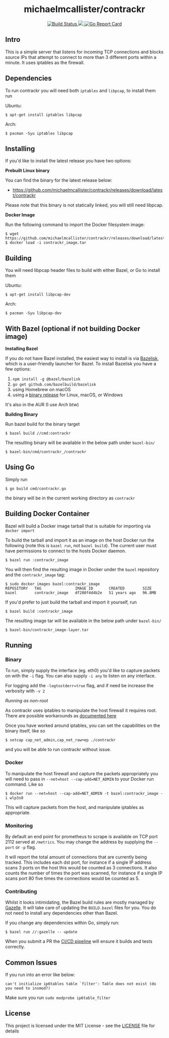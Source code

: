 <h1 align="center">michaelmcallister/contrackr</h1>

<p align="center">
    <a href="https://github.com/michaelmcallister/contrackr/actions?query=workflow%3Abuild">
        <img alt="Build Status" src="https://github.com/michaelmcallister/contrackr/workflows/build/badge.svg">
    </a>
      <a href="https://codecov.io/gh/michaelmcallister/contrackr">
        <img src="https://codecov.io/gh/michaelmcallister/contrackr/branch/main/graph/badge.svg?token=S0V4HRd7Bo"/>
      </a>
    <a href="https://goreportcard.com/report/michaelmcallister/contrackr">
        <img alt="Go Report Card" src="https://goreportcard.com/badge/github.com/michaelmcallister/contrackr">
    </a>
</p>


## Intro
This is a simple server that listens for incoming TCP connections and blocks source IPs that attempt to connect to more than 3 different ports within a minute. It uses iptables as the firewall.

## Dependencies

To run contrackr you will need both `iptables` and `libpcap`, to install them
run 

Ubuntu:
```
$ apt-get install iptables libpcap
```

Arch:
```
$ pacman -Syu iptables libpcap
```

## Installing

If you'd like to install the latest release you have two options:

**Prebuilt Linux binary**

You can find the binary for the latest release below:
- https://github.com/michaelmcallister/contrackr/releases/download/latest/contrackr

Please note that this binary is not statically linked, you will still need libpcap.

**Docker Image**

Run the following command to import the Docker filesystem image:

```
$ wget https://github.com/michaelmcallister/contrackr/releases/download/latest/contrackr_image.tar
$ docker load -i contrackr_image.tar    
```

## Building

You will need libpcap header files to build with either Bazel, or Go to install them

Ubuntu:
```
$ apt-get install libpcap-dev
```

Arch:
```
$ pacman -Syu libpcap-dev
```

## With Bazel (optional if not building Docker image)

**Installing Bazel**

If you do not have Bazel installed, the easiest way to install is via
[Bazelisk](https://github.com/bazelbuild/bazelisk), which is a user-friendly
launcher for Bazel. To install Bazelisk you have a few options:

1) `npm install -g @bazel/bazelisk`
2) `go get github.com/bazelbuild/bazelisk`
3) using Homebrew on macOS
4) using a [binary release](https://github.com/bazelbuild/bazelisk/releases) for Linux, macOS, or Windows

It's also in the AUR (I use Arch btw)

**Building Binary**

Run bazel build for the binary target
```
$ bazel build //cmd:contrackr 
```
The resulting binary will be available in the below path under `bazel-bin/`
```
$ bazel-bin/cmd/contrackr_/contrackr 
```

## Using Go
Simply run 

`$ go build cmd/contrackr.go` 

the binary will be in the current working directory as `contrackr`

## Building Docker Container

Bazel will build a Docker image tarball that is suitable for importing via 
`docker import`

To build the tarball and import it as an image on the host Docker run the following  (note this is `bazel run`, not `bazel build`). The current user must have permissions to connect to the hosts Docker daemon.

```
$ bazel run :contrackr_image
```

You will then find the resulting image in Docker under the `bazel` repository and the `contrackr_image` tag:

```
$ sudo docker images bazel:contrackr_image
REPOSITORY   TAG               IMAGE ID       CREATED        SIZE
bazel        contrackr_image   df280f4d4b2e   51 years ago   96.8MB   
```

If you'd prefer to just build the tarball and import it yourself, run 

```
$ bazel build :contrackr_image 
```
The resulting image tar will be available in the below path under `bazel-bin/`
```
$ bazel-bin/contrackr_image-layer.tar
```

## Running

### Binary

To run, simply supply the interface (eg. eth0) you'd like to capture packets on with the `-i` flag.
You can also supply `-i any` to listen on any interface.

For logging add the `-logtostderr=true` flag, and if need be increase the verbosity with `-v 2`

*Running as non-root*

As contrackr uses iptables to manipulate the host firewall it requires root. There are possible workarounds as [documented here](https://dbpilot.net/2018/3-ways-to-run-iptables-l-as-non-root-user/)

Once you have worked around iptables, you can set the capabilities on the binary itself, like so
```
$ setcap cap_net_admin,cap_net_raw+ep ./contrackr 
```
and you will be able to run contrackr without issue.

### Docker

To manipulate the host firewall and capture the packets appropriately you will
need to pass in `--net=host --cap-add=NET_ADMIN` to your Docker run command. Like so
```
$ docker run --net=host --cap-add=NET_ADMIN -t bazel:contrackr_image -i wlp3s0
```

This will capture packets from the host, and manipulate iptables as appropriate.

### Monitoring

By default an end point for prometheus to scrape is available on TCP port 2112 served at `/metrics`. You may change the address by supplying the `--port` or `-p` flag. 

It will report the total amount of connections that are currently being tracked. 
This includes each dst port, for instance if a single IP address scans
3 ports on the host this would be counted as 3 connections. It also counts
the number of times the port was scanned, for instance if a single IP scans
port 80 five times the connections would be counted as 5.

### Contributing

Whilst it looks intimidating, the Bazel build rules are mostly managed by [Gazelle](https://github.com/bazelbuild/bazel-gazelle). It will take care of updating the `BUILD.bazel` files for you. You do not need to install any dependencies other than Bazel.
 
If you change any dependencies within Go, simply run:

```
$ bazel run //:gazelle -- update 
```

When you submit a PR the [CI/CD pipeline](https://github.com/michaelmcallister/contrackr/actions/workflows/ci.yml) will ensure it builds and tests correctly.

## Common Issues

If you run into an error like below:

```
can't initialize ip6tables table `filter': Table does not exist (do you need to insmod?)
```

Make sure you run `sudo modprobe ip6table_filter`

## License
This project is licensed under the MIT License - see the [LICENSE](LICENSE) file for details